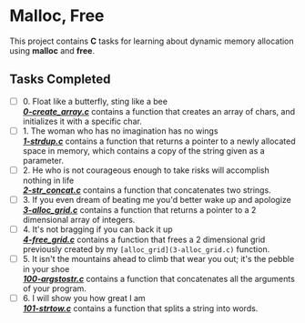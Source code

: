 # Malloc, Free

This project contains __C__ tasks for learning about dynamic memory allocation using **malloc** and **free**.

## Tasks Completed

+ [ ] 0\. Float like a butterfly, sting like a bee<br/>_**[0-create_array.c](0-create_array.c)**_ contains a function that creates an array of chars, and initializes it with a specific char.
+ [ ] 1\. The woman who has no imagination has no wings<br/>_**[1-strdup.c](1-strdup.c)**_ contains a function that returns a pointer to a newly allocated space in memory, which contains a copy of the string given as a parameter.
+ [ ] 2\. He who is not courageous enough to take risks will accomplish nothing in life<br/>_**[2-str_concat.c](2-str_concat.c)**_ contains a function that concatenates two strings.
+ [ ] 3\. If you even dream of beating me you'd better wake up and apologize<br/>_**[3-alloc_grid.c](3-alloc_grid.c)**_ contains a function that returns a pointer to a 2 dimensional array of integers.
+ [ ] 4\. It's not bragging if you can back it up<br/>_**[4-free_grid.c](4-free_grid.c)**_ contains a function that frees a 2 dimensional grid previously created by my `[alloc_grid](3-alloc_grid.c)` function.
+ [ ] 5\. It isn't the mountains ahead to climb that wear you out; it's the pebble in your shoe<br/>_**[100-argstostr.c](100-argstostr.c)**_ contains a function that concatenates all the arguments of your program.
+ [ ] 6\. I will show you how great I am<br/>_**[101-strtow.c](101-strtow.c)**_ contains a function that splits a string into words.
